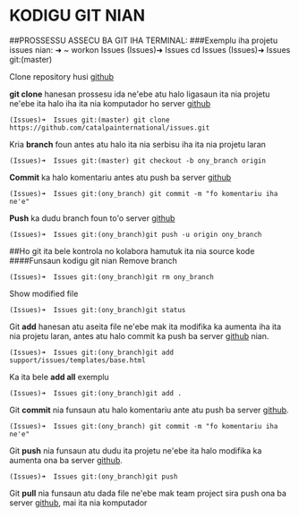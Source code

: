 # KODIGU GIT NIAN
##PROSSESSU ASSECU BA GIT IHA TERMINAL:
###Exemplu iha projetu issues nian:
	➜  ~  workon Issues 
	(Issues)➜  Issues  cd Issues 
	(Issues)➜  Issues git:(master) 

Clone repository husi [github](https://github.com/catalpainternational/issues.git) 

**git clone** hanesan prossesu ida ne'ebe atu halo ligasaun ita nia projetu ne'ebe ita halo iha ita nia komputador ho server [github](https://github.com/catalpainternational/issues.git) 

	(Issues)➜  Issues git:(master) git clone https://github.com/catalpainternational/issues.git
Kria **branch** foun antes atu halo ita nia serbisu iha ita nia projetu laran

	(Issues)➜  Issues git:(master) git checkout -b ony_branch origin

**Commit** ka halo komentariu antes atu push ba server [github](https://github.com/catalpainternational/issues.git) 
	
	(Issues)➜  Issues git:(ony_branch) git commit -m "fo komentariu iha ne'e"


**Push** ka dudu branch foun to'o server [github](https://github.com/catalpainternational/issues.git) 

	(Issues)➜  Issues git:(ony_branch)git push -u origin ony_branch
 

##Ho git  ita bele kontrola no kolabora hamutuk ita nia source kode
####Funsaun kodigu git nian
Remove branch

	(Issues)➜  Issues git:(ony_branch)git rm ony_branch

Show modified file
	
	(Issues)➜  Issues git:(ony_branch)git status

Git **add**  hanesan atu aseita file ne'ebe mak ita modifika ka aumenta iha ita nia projetu laran, antes atu halo commit ka push ba server [github](https://github.com/catalpainternational/issues.git) nian.

	(Issues)➜  Issues git:(ony_branch)git add support/issues/templates/base.html

Ka ita bele **add all** exemplu

	(Issues)➜  Issues git:(ony_branch)git add .

Git **commit**  nia funsaun atu halo komentariu ante atu push ba server [github](https://github.com/catalpainternational/issues.git).

	(Issues)➜  Issues git:(ony_branch) git commit -m "fo komentariu iha ne'e"

Git **push** nia funsaun atu dudu ita projetu ne'ebe ita halo modifika ka aumenta ona ba server [github](https://github.com/catalpainternational/issues.git).

	(Issues)➜  Issues git:(ony_branch)git push

Git **pull** nia funsaun atu dada file ne'ebe mak team project sira push ona ba server [github](https://github.com/catalpainternational/issues.git), mai ita nia komputador